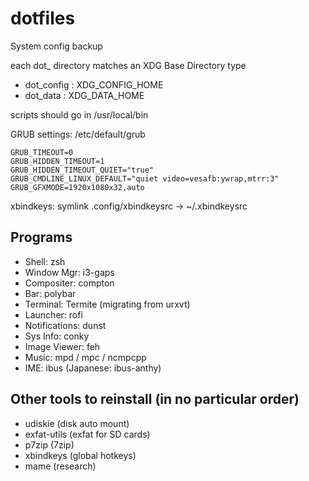 # dotfiles
System config backup

each dot\_ directory matches an XDG Base Directory type

- dot\_config : XDG\_CONFIG\_HOME
- dot\_data : XDG\_DATA\_HOME

scripts should go in /usr/local/bin

GRUB settings:
/etc/default/grub
~~~~
GRUB_TIMEOUT=0
GRUB_HIDDEN_TIMEOUT=1
GRUB_HIDDEN_TIMEOUT_QUIET="true"
GRUB_CMDLINE_LINUX_DEFAULT="quiet video=vesafb:ywrap,mtrr:3"
GRUB_GFXMODE=1920x1080x32,auto
~~~~

xbindkeys:
symlink .config/xbindkeysrc -> ~/.xbindkeysrc

## Programs
- Shell: zsh
- Window Mgr: i3-gaps
- Compositer: compton
- Bar: polybar
- Terminal: Termite (migrating from urxvt)
- Launcher: rofi
- Notifications: dunst
- Sys Info: conky
- Image Viewer: feh
- Music: mpd / mpc / ncmpcpp
- IME: ibus (Japanese: ibus-anthy)

## Other tools to reinstall (in no particular order)
- udiskie (disk auto mount)
- exfat-utils (exfat for SD cards)
- p7zip (7zip)
- xbindkeys (global hotkeys)
- mame (research)

